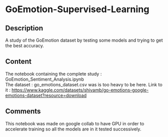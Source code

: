 # GoEmotion-Supervised-Learning

## Description

A study of the GoEmotion dataset by testing some models and trying to get the best accuracy.

## Content

The notebook containing the complete study : GoEmotion_Sentiment_Analysis.ipynb <br>
The dataset : go_emotions_dataset.csv was is too heavy to be here. Link to it : https://www.kaggle.com/datasets/shivamb/go-emotions-google-emotions-dataset?resource=download

## Comments
This notebook was made on google collab to have GPU in order to accelerate training so all the models are in it tested successively.
